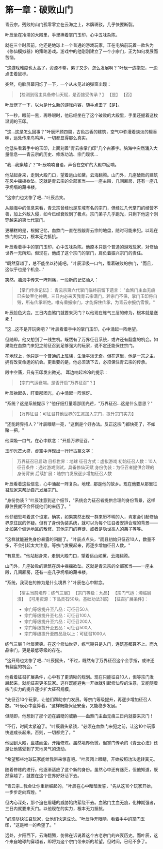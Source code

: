 # 第一章：破败山门

青云宗，残败的山门孤零零立在云海之上，木牌斑驳，几乎快要断裂。

叶辰坐在冷清的大殿里，手里捧着掌门玉印，心中五味杂陈。

就在三个时辰前，他还是地球上一个普通的游戏玩家，正在电脑前玩着一款名为《修仙模拟器》的策略游戏。游戏中的他刚刚建立了一个小宗门，正为如何发展而苦恼。

"这游戏难度也太高了，资源不够，弟子又少，怎么发展啊？"叶辰一边抱怨，一边点击着鼠标。

突然，电脑屏幕闪烁了一下，一个从未见过的弹窗出现：

> 【检测到宿主具备修仙天赋，是否接受传承？】
> 【是】 【否】

叶辰愣了一下，以为是什么新的游戏内容，随手点击了【是】。

下一秒，眼前一黑，再睁眼时，他已经坐在了这个破败的大殿里，手里还握着这枚温润的玉印。

"这...这是怎么回事？"叶辰环顾四周，古色古香的建筑，空气中弥漫着淡淡的檀香味，远处传来鸟鸣声，一切都显得那么真实。

他低头看着手中的玉印，上面刻着"青云宗掌门印"几个古篆字。脑海中突然涌入大量信息——青云宗的历史、修炼功法、宗门现状...

"我...我穿越了？"叶辰喃喃自语，声音在空旷的大殿中回响。

他站起身来，走到大殿门口，望着远山如黛，云海翻腾。山门外，几座破败的建筑在风中摇摇欲坠。这就是青云宗的全部家当——一座主殿，几间厢房，还有一座几乎坍塌的藏书楼。

"这宗门也太惨了吧..."叶辰苦笑。

从脑海中的信息来看，青云宗曾经也是东域有名的宗门，但经过几代掌门的经营不善，加上外敌入侵，如今已经衰败到了极点。宗门弟子几乎跑光，只剩下他这个刚穿越来的第七代掌门。

更糟糕的是，根据记忆，血煞门一直在觊觎青云宗的地盘，随时可能来犯。以现在宗门的实力，根本无力抵抗。

叶辰看着手中的掌门玉印，心中五味杂陈。他原本只是个普通的游戏玩家，对修仙世界一无所知。但现在，他成了这个宗门的掌门，肩负着振兴宗门的责任。

"既然穿越了，总不能坐以待毙吧。"叶辰深吸一口气，看着破败的宗门，"而且，这似乎也是个机会..."

突然，脑海中传来一阵刺痛，一段新的记忆涌入：

> 【掌门传承记忆】：
> 青云宗第六代掌门临终前留下遗言：
> "血煞门主血无痕已突破至化神期，三日内必来灭我青云宗满门。若宗门不保，掌门玉印将自毁，所有传承断绝。唯有重振宗门，才能保住传承，为青云宗报仇雪恨。"

叶辰脸色大变。三日内血煞门就要来灭门？以他现在练气三层的修为，根本就是送死！

"这...这不是开玩笑吧？"叶辰看着手中的掌门玉印，心中涌起一阵绝望。

但随即，他又想到了一线生机。既然有了万界征召系统，或许还有翻盘的机会。如果能在血煞门来犯之前征召到足够强大的玩家，说不定还能保住宗门。

在地球上，他只是一个普通的上班族，生活平淡无奇。但在这里，他是一宗之主，拥有改变命运的机会。更重要的是，他必须活下去，必须保住青云宗的传承。

殿中空荡，只有玉印发出微光。
耳边响起冷冷的提示：

> 【宗门气运衰竭。是否开启"万界征召"？】

叶辰抬起头，盯着那团光，心中涌起一阵惊讶。

"系统？这是系统提示？"他仔细打量着那团光芒，"万界征召...这是什么意思？"

> 【万界征召：可征召其他世界的生灵加入宗门，提升宗门实力】

"还能跨界招人？"叶辰眼睛一亮，"这倒是个好办法。反正这宗门都快死了，不如赌一把。"

他深吸一口气，在心中默念："开启万界征召。"

玉印光芒大盛，虚空中浮现出一行行古篆文字：

> 万界征召已启动
> 目标世界：地球
> 征召方式：虚拟游戏
> 初始征召人数：10人
> 征召条件：通过游戏测试，具备修仙天赋
> 身份伪装：为征召者提供合理的身份背景
> 后续扩展：随宗门发展逐步增加征召人数

叶辰看着这些信息，心中涌起一阵复杂。地球...那是他的故乡。现在他要从那里征召玩家来帮助自己发展宗门。

"身份伪装？"叶辰注意到这个细节，"系统会为征召者提供合理的身份背景，这样原住民就不会怀疑他们的来历了。"

他仔细思考着这个设定。确实，如果突然出现一群来历不明的人，肯定会引起修仙界原住民的怀疑。但有了身份伪装系统，就可以为每个征召者安排合理的背景——比如某个偏远地区的散修、其他宗门的弃徒、或者是隐世高人的弟子等等。

"这样就能避免身份暴露的问题了。"叶辰点点头，"而且初始只征召10人，数量不多，不会引起太大注意。等宗门发展起来，再逐步增加征召人数。"

"有意思。"他站起身来，走到大殿门口，望着远山如黛，云海翻腾。

山门外，几座破败的建筑在风中摇摇欲坠。这就是青云宗的全部家当——一座主殿，几间厢房，还有一座几乎坍塌的藏书楼。

"系统，我现在的修为是什么境界？"叶辰在心中默念。

> 【宿主当前境界：练气三层】
> 【宗门等级：九品】
> 【宗门气运：濒临崩溃】
> 【可用资源：下品灵石50块，基础功法3部】
> 【征召扩展条件】：
> - 宗门等级提升至八品：可征召50人
> - 宗门等级提升至七品：可征召100人
> - 宗门等级提升至六品：可征召200人
> - 宗门等级提升至五品：可征召500人
> - 宗门等级提升至四品及以上：可征召1000人

练气三层？叶辰苦笑。在这个修仙世界，练气期只是入门，连筑基都算不上。而九品宗门，更是最低等级的存在。

"这开局也太惨了吧..."叶辰摇头，"不过，既然有了万界征召这个金手指，或许还有翻盘的机会。"

他看着征召扩展条件，心中有了更清晰的规划。现在只能征召10人，但等宗门发展起来，就能征召更多玩家。这样既能避免一开始就引起修仙界的注意，又能随着宗门实力的提升逐步扩大征召规模。

"先征召10个玩家，让他们帮助宗门发展。等宗门等级提升，再逐步增加征召人数。"叶辰心中盘算着，"这样既能保证安全，又能稳步发展。"

但随即，他想到了那个迫在眉睫的威胁——血煞门主血无痕三日内就要来灭门！

"不行，时间太紧迫了。"叶辰眉头紧锁，"必须在血煞门来犯之前，让这10个玩家快速成长起来。否则，一切都完了。"

他回到大殿，盘膝而坐，开始修炼。虽然境界低微，但掌门传承的《青云心法》还是让他感受到了天地灵气的流动。

"希望那些地球玩家能给我带来惊喜吧。"叶辰闭上眼睛，开始按照功法运转真元。

随着修炼的进行，他逐渐适应了这个新的身份。虽然心中还有迷茫，但他知道，既然穿越了，就要在这个世界好好活下去。

"青云宗...我会让你重新崛起的。"叶辰在心中暗暗发誓，"先从这10个玩家开始，一步步走向辉煌。"

但内心深处，那个迫在眉睫的威胁始终萦绕不去。血煞门主血无痕，化神期强者，三日内就要来灭门。以他现在的实力，根本无力抵抗。

"必须尽快征召玩家，让他们快速成长。"叶辰睁开眼睛，看着手中的掌门玉印，"这是唯一的希望了。"

远处，夕阳西下，云海翻腾，仿佛在诉说着这个古老宗门的兴衰历史。而叶辰，这个来自地球的穿越者，即将为这个宗门带来新的希望。但时间，已经不多了。
